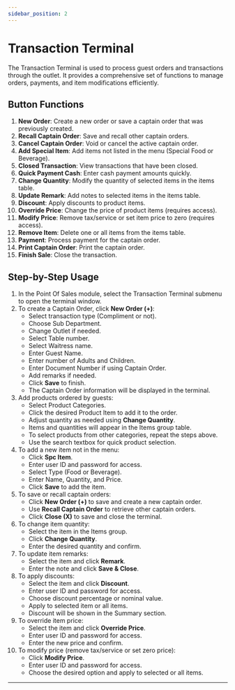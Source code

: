 ```yaml
---
sidebar_position: 2
---
```


# Transaction Terminal

The Transaction Terminal is used to process guest orders and transactions through the outlet. It provides a comprehensive set of functions to manage orders, payments, and item modifications efficiently.

## Button Functions

1. **New Order**: Create a new order or save a captain order that was previously created.
2. **Recall Captain Order**: Save and recall other captain orders.
3. **Cancel Captain Order**: Void or cancel the active captain order.
4. **Add Special Item**: Add items not listed in the menu (Special Food or Beverage).
5. **Closed Transaction**: View transactions that have been closed.
6. **Quick Payment Cash**: Enter cash payment amounts quickly.
7. **Change Quantity**: Modify the quantity of selected items in the items table.
8. **Update Remark**: Add notes to selected items in the items table.
9. **Discount**: Apply discounts to product items.
10. **Override Price**: Change the price of product items (requires access).
11. **Modify Price**: Remove tax/service or set item price to zero (requires access).
12. **Remove Item**: Delete one or all items from the items table.
13. **Payment**: Process payment for the captain order.
14. **Print Captain Order**: Print the captain order.
15. **Finish Sale**: Close the transaction.

## Step-by-Step Usage

1. In the Point Of Sales module, select the Transaction Terminal submenu to open the terminal window.
2. To create a Captain Order, click **New Order (+)**:
   - Select transaction type (Compliment or not).
   - Choose Sub Department.
   - Change Outlet if needed.
   - Select Table number.
   - Select Waitress name.
   - Enter Guest Name.
   - Enter number of Adults and Children.
   - Enter Document Number if using Captain Order.
   - Add remarks if needed.
   - Click **Save** to finish.
   - The Captain Order information will be displayed in the terminal.
3. Add products ordered by guests:
   - Select Product Categories.
   - Click the desired Product Item to add it to the order.
   - Adjust quantity as needed using **Change Quantity**.
   - Items and quantities will appear in the Items group table.
   - To select products from other categories, repeat the steps above.
   - Use the search textbox for quick product selection.
4. To add a new item not in the menu:
   - Click **Spc Item**.
   - Enter user ID and password for access.
   - Select Type (Food or Beverage).
   - Enter Name, Quantity, and Price.
   - Click **Save** to add the item.
5. To save or recall captain orders:
   - Click **New Order (+)** to save and create a new captain order.
   - Use **Recall Captain Order** to retrieve other captain orders.
   - Click **Close (X)** to save and close the terminal.
6. To change item quantity:
   - Select the item in the Items group.
   - Click **Change Quantity**.
   - Enter the desired quantity and confirm.
7. To update item remarks:
   - Select the item and click **Remark**.
   - Enter the note and click **Save & Close**.
8. To apply discounts:
   - Select the item and click **Discount**.
   - Enter user ID and password for access.
   - Choose discount percentage or nominal value.
   - Apply to selected item or all items.
   - Discount will be shown in the Summary section.
9. To override item price:
   - Select the item and click **Override Price**.
   - Enter user ID and password for access.
   - Enter the new price and confirm.
10. To modify price (remove tax/service or set zero price):
    - Click **Modify Price**.
    - Enter user ID and password for access.
    - Choose the desired option and apply to selected or all items.

---

